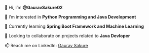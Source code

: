 👋 Hi, I’m **@GauravSakure02**

👀 I’m interested in **Python Programming and Java Development**

🌱 Currently learning **Spring Boot Framework and Machine Learning**

💼 Looking to collaborate on projects related to **Java Devloper**

📫 Reach me on LinkedIn: [Gaurav Sakure](https://www.linkedin.com/in/gauravsakure2002/)




